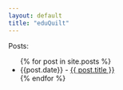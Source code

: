 ```yaml
---
layout: default
title: "eduQuilt"
---
```


Posts:

<ul>
  {% for post in site.posts %}
    <li>
      {{post.date}} - <a href="{{ post.url }}">{{ post.title }}</a>
    </li>
  {% endfor %}

</ul>
